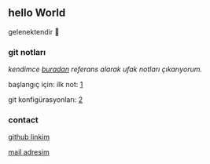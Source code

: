 ## hello World
gelenektendir 🤔

### git notları 
_kendimce [buradan](https://git-scm.com/book/tr/v1/) referans alarak ufak notları çıkarıyorum._

başlangıç için: ilk not: [1](1.md)

git konfigürasyonları: [2](2.md)

### contact

[github linkim](https://github.com/oktaysabak) 

[mail adresim](oktaysabak@yandex.com)
